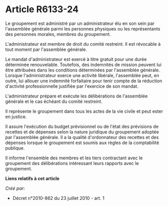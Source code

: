 # Article R6133-24

Le groupement est administré par un administrateur élu en son sein par l'assemblée générale parmi les personnes physiques ou
les représentants des personnes morales, membres du groupement. 

L'administrateur est membre de droit du comité restreint. Il est révocable à tout moment par l'assemblée générale. 

Le mandat d'administrateur est exercé à titre gratuit pour une durée déterminée renouvelable. Toutefois, des indemnités de
mission peuvent lui être attribuées dans les conditions déterminées par l'assemblée générale. Lorsque l'administrateur exerce
une activité libérale, l'assemblée peut, en outre, lui allouer une indemnité forfaitaire pour tenir compte de la réduction
d'activité professionnelle justifiée par l'exercice de son mandat. 

L'administrateur prépare et exécute les délibérations de l'assemblée générale et le cas échéant du comité restreint. 

Il représente le groupement dans tous les actes de la vie civile et peut ester en justice. 

Il assure l'exécution du budget prévisionnel ou de l'état des prévisions de recettes et de dépenses selon la nature juridique
du groupement adoptée par l'assemblée générale. Il a la qualité d'ordonnateur des recettes et des dépenses lorsque le
groupement est soumis aux règles de la comptabilité publique. 

Il informe l'ensemble des membres et les tiers contractant avec le groupement des délibérations intéressant leurs rapports
avec le groupement.

**Liens relatifs à cet article**

_Créé par_:

  - Décret n°2010-862 du 23 juillet 2010 - art. 1
